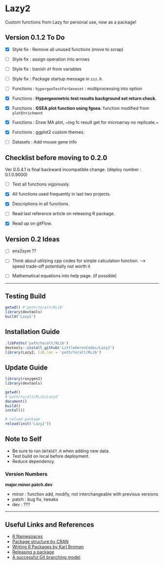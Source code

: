 # Lazy2

Custom functions from Lazy for personal use, now as a package!

## Version 0.1.2 To Do

- [x] Style fix : Remove all unused functions (move to scrap)
- [ ] Style fix : assign operation into arrows
- [ ] Style fix : banish `df` from variables
- [ ] Style fix : Package startup message in `zzz.R`.
- [ ] Functions : `hypergeoTestForGeneset` : multiprocessing into option
- [x] Functions : **Hypergeometric test results background set return check.**
- [x] Functions : **GSEA plot function using fgsea.** function modified from `plotEnrichment`
- [x] Functions : Draw MA plot, ~log fc result get for microarray no replicate.~
- [x] Functions : ggplot2 custom themes.
- [ ] Datasets  : Add mouse gene info


## Checklist before moving to 0.2.0

Ver 0.0.4.1 is final backward incompatible change. (deploy number : 0.1.0.9000)

- [ ] Test all functions vigorously.
- [x] All functions used frequently in last two projects.
- [x] Descriptions in all functions.
- [ ] Read last reference article on releasing R package.
- [x] Read up on gitFlow. 


## Version 0.2 Ideas

- [ ] ens2sym ??
- [ ] Think about utilizing cpp codes for simple calculation function. --> speed trade-off potentially not worth it
- [ ] Mathematical equations into help page. (if possible)


---

## Testing Build

```r
getwd()	#'path/to/alt/RLib'
library(devtools)
build('Lazy2')
```

## Installation Guide

```r
.libPaths('path/to/alt/RLib')
devtools::install_github('LittleHeronCodes/Lazy2')
library(Lazy2, lib.loc = 'path/to/alt/RLib')
```

## Update Guide

```r
library(roxygen2)
library(devtools)

getwd()
#'path/to/alt/RLib/Lazy2'
document()
build()
install()

# reload package
reload(inst('Lazy2'))
```

## Note to Self

* Be sure to run `DATASET.R` when adding new data.
* Test build on local before deployment.
* Reduce dependency.

### Version Numbers

**major.minor.patch.dev**

- minor : function add, modify, not interchangeable with previous versions
- patch : bug fix, tweaks
- dev : ???


---

## Useful Links and References

* [R Namespaces](http://r-pkgs.had.co.nz/namespace.html)
* [Package structure by CRAN](https://cran.r-project.org/doc/manuals/r-release/R-exts.html#Package-structure)
* [Writing R Packages by Karl Broman](https://kbroman.org/Tools4RR/assets/lectures/08_rpack_withnotes.pdf)
* [Releasing a package](https://r-pkgs.org/release.html)
* [A successful Git branching model](https://nvie.com/posts/a-successful-git-branching-model/)
